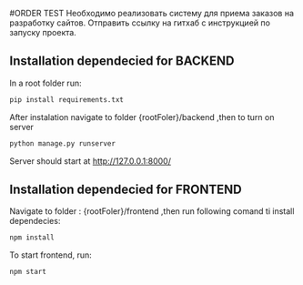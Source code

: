 #ORDER TEST
Необходимо реализовать систему для приема заказов на разработку сайтов. Отправить ссылку на гитхаб с инструкцией по запуску проекта.

## Installation dependecied for BACKEND

In a root folder run:

```bash
pip install requirements.txt
```

After instalation navigate to folder {rootFoler}/backend ,then to turn on server

```bash
python manage.py runserver
```

Server should start at http://127.0.0.1:8000/

## Installation dependecied for FRONTEND

Navigate to folder : {rootFoler}/frontend ,then run following comand ti install dependecies:

```bash
npm install
```

To start frontend, run:

```bash
npm start
```
